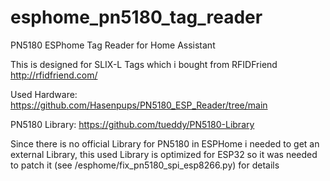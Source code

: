 # esphome_pn5180_tag_reader
PN5180 ESPhome Tag Reader for Home Assistant

This is designed for SLIX-L Tags which i bought from RFIDFriend http://rfidfriend.com/

Used Hardware: https://github.com/Hasenpups/PN5180_ESP_Reader/tree/main

PN5180 Library: https://github.com/tueddy/PN5180-Library

Since there is no official Library for PN5180 in ESPHome i needed to get an external Library, this used Library is optimized for ESP32 so it was needed to patch it (see /esphome/fix_pn5180_spi_esp8266.py) for details
